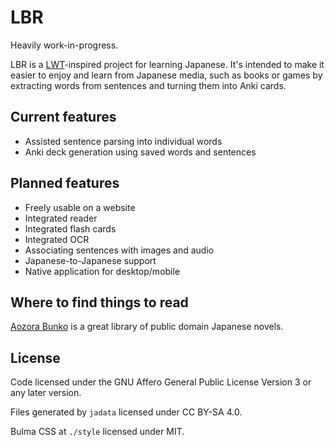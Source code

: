 # LBR
Heavily work-in-progress.

LBR is a [LWT](https://github.com/HugoFara/lwt)-inspired project for learning Japanese. It's intended to make it easier to enjoy and learn from Japanese media, such as books or games by extracting words from sentences and turning them into Anki cards.


## Current features
- Assisted sentence parsing into individual words
- Anki deck generation using saved words and sentences


## Planned features
- Freely usable on a website
- Integrated reader
- Integrated flash cards
- Integrated OCR
- Associating sentences with images and audio
- Japanese-to-Japanese support
- Native application for desktop/mobile


## Where to find things to read
[Aozora Bunko](https://www.aozora.gr.jp/) is a great library of public domain Japanese novels.


## License
Code licensed under the GNU Affero General Public License Version 3 or any later version.

Files generated by `jadata` licensed under CC BY-SA 4.0.

Bulma CSS at `./style` licensed under MIT.
